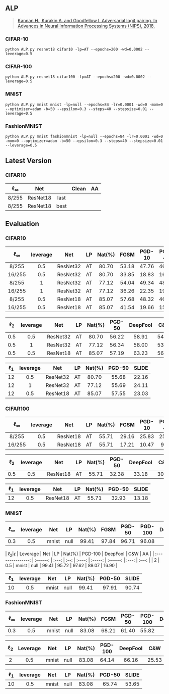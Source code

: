 


## ALP



> [Kannan H., Kurakin A. and Goodfellow I. Adversarial logit pairing. In Advances in Neural Information Processing Systems (NIPS), 2018.](https://arxiv.org/abs/1803.06373)



### CIFAR-10

    python ALP.py resnet18 cifar10 -lp=AT --epochs=200 -wd=0.0002 --leverage=0.5

### CIFAR-100

    python ALP.py resnet18 cifar100 -lp=AT --epochs=200 -wd=0.0002 --leverage=0.5

### MNIST

    python ALP.py mnist mnist -lp=null --epochs=84 -lr=0.0001 -wd=0 -mom=0 --optimizer=adam -b=50 --epsilon=0.3 --steps=40 --stepsize=0.01 --leverage=0.5

### FashionMNIST

    python ALP.py mnist fashionmnist -lp=null --epochs=84 -lr=0.0001 -wd=0 -mom=0 --optimizer=adam -b=50 --epsilon=0.3 --steps=40 --stepsize=0.01 --leverage=0.5



## Latest Version

### CIFAR10



| $\ell_{\infty}$ |   Net    |      | Clean |  AA  |
| :-------------: | :------: | :--: | :---: | :--: |
|      8/255      | ResNet18 | last |       |      |
|      8/255      | ResNet18 | best |       |      |







## Evaluation



### CIFAR10



| $\ell_{\infty}$ | leverage |   Net    |  LP  | Nat(%) | FGSM  | PGD-10 | PGD-40 | DeepFool |  AA   |
| :-----------------------: | :------: | :------: | :--: | :----: | :---: | :----: | :----: | :------: | :---: |
|           8/255           |   0.5    | ResNet32 |  AT  | 80.70  | 53.18 | 47.76  | 46.95  |  49.54   | 43.23 |
|          16/255           |   0.5    | ResNet32 |  AT  | 80.70  | 33.85 | 18.83  | 16.55  |  27.22   | 12.27 |
|           8/255           |    1     | ResNet32 |  AT  | 77.12  | 54.04 | 49.34  | 48.61  |  49.53   | 44.89 |
|          16/255           |    1     | ResNet32 |  AT  | 77.12  | 36.26 | 22.35  | 19.64  |  28.56   | 14.34 |
| 8/255 | 0.5 | ResNet18 | AT | 85.07 | 57.68 | 48.32 | 46.54 | 54.59 | 44.13 |
| 16/255 | 0.5 | ResNet18 | AT | 85.07 | 41.54 | 19.66 | 15.77 | 36.84 | 10.67 |





| $\ell_2$ | leverage |   Net    |  LP  | Nat(%) | PGD-50 | DeepFool |  C&W  |  AA   |
| :---------------: | :------: | :------: | :--: | :----: | :----: | :------: | :---: | :---: |
|        0.5        |   0.5    | ResNet32 |  AT  | 80.70  | 56.22  |  58.91   | 54.26 | 53.34 |
|        0.5        |    1     | ResNet32 |  AT  | 77.12  | 56.34  |  58.00   | 53.91 | 53.25 |
| 0.5 | 0.5 | ResNet18 | AT | 85.07 | 57.19 | 63.23 | 56.32 | 55.30 |




| $\ell_1$ | leverage |   Net    |  LP  | Nat(%) | PGD-50 | SLIDE |
| :---------------: | :------: | :------: | :--: | :----: | :----: | :---: |
|        12         |   0.5    | ResNet32 |  AT  | 80.70  | 55.68  | 22.16 |
|        12         |    1     | ResNet32 |  AT  | 77.12  | 55.69  | 24.11 |
| 12 | 0.5 | ResNet18 | AT | 85.07 | 57.55 | 23.03 |



### CIFAR100





| $\ell_{\infty}$ | leverage |   Net    |  LP  | Nat(%) | FGSM  | PGD-10 | PGD-40 | DeepFool |  AA   |
| :-------------: | :------: | :------: | :--: | :----: | :---: | :----: | :----: | :------: | :---: |
|      8/255      |   0.5    | ResNet18 |  AT  | 55.71  | 29.16 | 25.83  | 25.14  |  25.32   | 22.02 |
|     16/255      |   0.5    | ResNet18 |  AT  | 55.71  | 17.21 | 10.47  |  9.37  |  12.74   | 7.15  |





| $\ell_2$ | leverage |   Net    |  LP  | Nat(%) | PGD-50 | DeepFool |  C&W  |  AA   |
| :------: | :------: | :------: | :--: | :----: | :----: | :------: | :---: | :---: |
|   0.5    |   0.5    | ResNet18 |  AT  | 55.71  | 32.38  |  33.18   | 30.21 | 29.51 |




| $\ell_1$ | leverage |   Net    |  LP  | Nat(%) | PGD-50 | SLIDE |
| :------: | :------: | :------: | :--: | :----: | :----: | :---: |
|    12    |   0.5    | ResNet18 |  AT  | 55.71  | 32.93  | 13.18 |







### MNIST



| $\ell_{\infty}$ | leverage |  Net  |  LP  | Nat(%) | FGSM  | PGD-50 | PGD-100 | DeepFool |  AA   |
| :-----------------------: | :------: | :---: | :--: | :----: | :---: | :----: | :-----: | :------: | :---: |
|            0.3            |   0.5    | mnist | null | 99.41  | 97.84 | 96.71  |  96.08  |  97.17   | 92.60 |



| $\ell_2|\epsilon$ | Leverage |  Net  |  LP  | Nat(%) | PGD-100 | DeepFool |  C&W  |  AA   |
| :---------------: | :------: | :---: | :--: | :----: | :-----: | :------: | :---: | :---: |
|         2         |   0.5    | mnist | null | 99.41  |  95.72  |  97.62   | 89.07 | 16.90 |



| $\ell_1$ | leverage |  Net  |  LP  | Nat(%) | PGD-50 | SLIDE |
| :---------------: | :------: | :---: | :--: | :----: | :----: | :---: |
|        10         |   0.5    | mnist | null | 99.41  | 97.91  | 90.74 |



### FashionMNIST





| $\ell_{\infty}$ | leverage |  Net  |  LP  | Nat(%) | FGSM  | PGD-50 | PGD-100 | DeepFool |  AA   |
| :-----------------------: | :------: | :---: | :--: | :----: | :---: | :----: | :-----: | :------: | :---: |
|            0.3            |   0.5    | mnist | null | 83.08  | 68.21 | 61.40  |  55.82  |  56.35   | 24.25 |



| $\ell_2$ | Leverage |  Net  |  LP  | Nat(%) | PGD-100 | DeepFool |  C&W  |  AA  |
| :---------------: | :------: | :---: | :--: | :----: | :-----: | :------: | :---: | :--: |
|         2         |   0.5    | mnist | null | 83.08  |  64.14  |  66.16   | 25.53 | 2.35 |



| $\ell_1$ | leverage |  Net  |  LP  | Nat(%) | PGD-50 | SLIDE |
| :---------------: | :------: | :---: | :--: | :----: | :----: | :---: |
|        10         |   0.5    | mnist | null | 83.08  | 65.74  | 53.65 |







